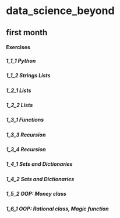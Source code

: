 # data_science_beyond

## first month
#### Exercises
##### 1_1_1 Python
##### 1_1_2 Strings Lists
##### 1_2_1 Lists
##### 1_2_2 Lists
##### 1_3_1 Functions
##### 1_3_3 Recursion
##### 1_3_4 Recursion
##### 1_4_1 Sets and Dictionaries
##### 1_4_2 Sets and Dictionaries
##### 1_5_2 OOP: Money class
##### 1_6_1 OOP: Rational class, Magic function
